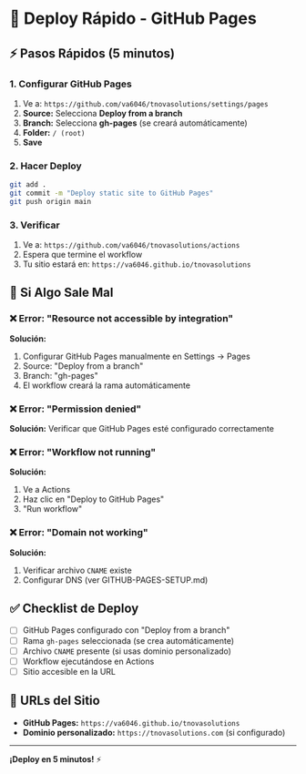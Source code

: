 # 🚀 Deploy Rápido - GitHub Pages

## ⚡ Pasos Rápidos (5 minutos)

### 1. Configurar GitHub Pages
1. Ve a: `https://github.com/va6046/tnovasolutions/settings/pages`
2. **Source:** Selecciona **Deploy from a branch**
3. **Branch:** Selecciona **gh-pages** (se creará automáticamente)
4. **Folder:** `/ (root)`
5. **Save**

### 2. Hacer Deploy
```bash
git add .
git commit -m "Deploy static site to GitHub Pages"
git push origin main
```

### 3. Verificar
1. Ve a: `https://github.com/va6046/tnovasolutions/actions`
2. Espera que termine el workflow
3. Tu sitio estará en: `https://va6046.github.io/tnovasolutions`

## 🔧 Si Algo Sale Mal

### ❌ Error: "Resource not accessible by integration"
**Solución:** 
1. Configurar GitHub Pages manualmente en Settings → Pages
2. Source: "Deploy from a branch"
3. Branch: "gh-pages"
4. El workflow creará la rama automáticamente

### ❌ Error: "Permission denied"
**Solución:** Verificar que GitHub Pages esté configurado correctamente

### ❌ Error: "Workflow not running"
**Solución:** 
1. Ve a Actions
2. Haz clic en "Deploy to GitHub Pages"
3. "Run workflow"

### ❌ Error: "Domain not working"
**Solución:** 
1. Verificar archivo `CNAME` existe
2. Configurar DNS (ver GITHUB-PAGES-SETUP.md)

## ✅ Checklist de Deploy

- [ ] GitHub Pages configurado con "Deploy from a branch"
- [ ] Rama `gh-pages` seleccionada (se crea automáticamente)
- [ ] Archivo `CNAME` presente (si usas dominio personalizado)
- [ ] Workflow ejecutándose en Actions
- [ ] Sitio accesible en la URL

## 🎯 URLs del Sitio

- **GitHub Pages:** `https://va6046.github.io/tnovasolutions`
- **Dominio personalizado:** `https://tnovasolutions.com` (si configurado)

---

**¡Deploy en 5 minutos!** ⚡
